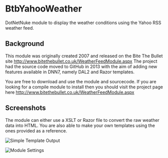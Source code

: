 BtbYahooWeather
===============

DotNetNuke module to display the weather conditions using the Yahoo RSS weather feed.

## Background

This module was originally created 2007 and released on the Bite The Bullet site http://www.bitethebullet.co.uk/WeatherFeedModule.aspx
The project had the source code moved to GitHub in 2013 with the aim of adding new features available in DNN7, namely DAL2 and Razor templates.

You are free to download and use the module and sourcecode. If you are looking for a compile module to install then you should visit the project page here http://www.bitethebullet.co.uk/WeatherFeedModule.aspx

## Screenshots

The module can either use a XSLT or Razor file to convert the raw weather data into HTML. You are also able to make your own templates using the ones provided as a reference.

![Simple Template Output](http://www.bitethebullet.co.uk/portals/0/btbyahooweather/github/btb_weather.png)

![Module Settings](http://www.bitethebullet.co.uk/portals/0/btbyahooweather/github/btb_weather_edit.png)

